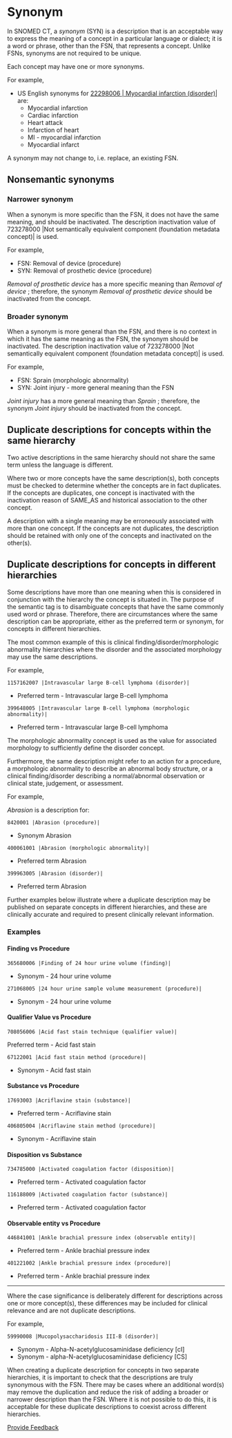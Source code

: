 # Synonym

In SNOMED CT, a _synonym_ (SYN) is a description that is an acceptable way to express the meaning of a concept in a particular language or dialect; it is a word or phrase, other than the FSN, that represents a concept. Unlike FSNs, synonyms are not required to be unique.

Each concept may have one or more synonyms.

For example,

* US English synonyms for [22298006 | Myocardial infarction (disorder)|](http://snomed.info/id/22298006) are:&#x20;
  * Myocardial infarction&#x20;
  * Cardiac infarction&#x20;
  * Heart attack&#x20;
  * Infarction of heart&#x20;
  * MI - myocardial infarction&#x20;
  * Myocardial infarct

A synonym may not change to, i.e. replace, an existing FSN.

## Nonsemantic synonyms

### Narrower synonym

When a synonym is more specific than the FSN, it does not have the same meaning, and should be inactivated. The description inactivation value of 723278000 |Not semantically equivalent component (foundation metadata concept)| is used.

For example,

* FSN: Removal of device (procedure)
* SYN: Removal of prosthetic device (procedure)

_Removal of prosthetic device_ has a more specific meaning than _Removal of device_ ; therefore, the synonym _Removal of prosthetic device_ should be inactivated from the concept.

### Broader synonym

When a synonym is more general than the FSN, and there is no context in which it has the same meaning as the FSN, the synonym should be inactivated. The description inactivation value of 723278000 |Not semantically equivalent component (foundation metadata concept)| is used.

For example,

* FSN: Sprain (morphologic abnormality)
* SYN: Joint injury - more general meaning than the FSN

_Joint injury_ has a more general meaning than _Sprain_ ; therefore, the synonym _Joint injury_ should be inactivated from the concept.

## Duplicate descriptions for concepts within the same hierarchy

Two active descriptions in the same hierarchy should not share the same term unless the language is different.

Where two or more concepts have the same description(s), both concepts must be checked to determine whether the concepts are in fact duplicates. If the concepts are duplicates, one concept is inactivated with the inactivation reason of SAME\_AS and historical association to the other concept.

A description with a single meaning may be erroneously associated with more than one concept. If the concepts are not duplicates, the description should be retained with only one of the concepts and inactivated on the other(s).

## Duplicate descriptions for concepts in different hierarchies

Some descriptions have more than one meaning when this is considered in conjunction with the hierarchy the concept is situated in. The purpose of the semantic tag is to disambiguate concepts that have the same commonly used word or phrase. Therefore, there are circumstances where the same description can be appropriate, either as the preferred term or synonym, for concepts in different hierarchies.

The most common example of this is clinical finding/disorder/morphologic abnormality hierarchies where the disorder and the associated morphology may use the same descriptions.

For example,

```
1157162007 |Intravascular large B-cell lymphoma (disorder)|
```

* Preferred term - Intravascular large B-cell lymphoma

```
399648005 |Intravascular large B-cell lymphoma (morphologic abnormality)|
```

* Preferred term - Intravascular large B-cell lymphoma

The morphologic abnormality concept is used as the value for associated morphology to sufficiently define the disorder concept.

Furthermore, the same description might refer to an action for a procedure, a morphologic abnormality to describe an abnormal body structure, or a clinical finding/disorder describing a normal/abnormal observation or clinical state, judgement, or assessment.

For example,

_Abrasion_ is a description for:

```
8420001 |Abrasion (procedure)| 
```

* Synonym Abrasion

```
400061001 |Abrasion (morphologic abnormality)|
```

* Preferred term Abrasion

```
399963005 |Abrasion (disorder)|
```

* Preferred term Abrasion

Further examples below illustrate where a duplicate description may be published on separate concepts in different hierarchies, and these are clinically accurate and required to present clinically relevant information.

### Examples

#### Finding vs Procedure

```
365680006 |Finding of 24 hour urine volume (finding)|
```

* Synonym - 24 hour urine volume

```
271068005 |24 hour urine sample volume measurement (procedure)|
```

* Synonym - 24 hour urine volume

#### Qualifier Value vs Procedure

```
708056006 |Acid fast stain technique (qualifier value)|
```

Preferred term - Acid fast stain

```
67122001 |Acid fast stain method (procedure)|
```

* Synonym - Acid fast stain

#### Substance vs Procedure

```
17693003 |Acriflavine stain (substance)|
```

* Preferred term - Acriflavine stain

```
406805004 |Acriflavine stain method (procedure)|
```

* Synonym - Acriflavine stain

#### Disposition vs Substance

```
734785000 |Activated coagulation factor (disposition)|
```

* Preferred term - Activated coagulation factor

```
116188009 |Activated coagulation factor (substance)|
```

* Preferred term - Activated coagulation factor

#### Observable entity vs Procedure

```
446841001 |Ankle brachial pressure index (observable entity)|
```

* Preferred term - Ankle brachial pressure index

```
401221002 |Ankle brachial pressure index (procedure)|
```

* Preferred term - Ankle brachial pressure index

***

Where the case significance is deliberately different for descriptions across one or more concept(s), these differences may be included for clinical relevance and are not duplicate descriptions.

For example,

```
59990008 |Mucopolysaccharidosis III-B (disorder)|
```

* Synonym - Alpha-N-acetylglucosaminidase deficiency \[cI]
* Synonym - alpha-N-acetylglucosaminidase deficiency \[CS]

When creating a duplicate description for concepts in two separate hierarchies, it is important to check that the descriptions are truly synonymous with the FSN. There may be cases where an additional word(s) may remove the duplication and reduce the risk of adding a broader or narrower description than the FSN. Where it is not possible to do this, it is acceptable for these duplicate descriptions to coexist across different hierarchies.






<a href="https://docs.google.com/forms/d/e/1FAIpQLScTmbZIf0UEQwYDkY27EEWBkaiYkHSbR0_9DmFrMLXoQLyL7Q/viewform?usp=pp_url&entry.1767247133=SCT+Editorial+Guide&entry.670899847=Synonym" class="button primary">Provide Feedback</a>
